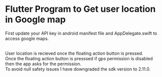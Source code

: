 # Flutter Program to Get user location in Google map
First update your API key in android manifest file and AppDelegate.swift to access google maps.

 <br /> User location is recieved once the floating action button is pressed. 
 <br /> Once the floating action button is presssed if gps permission is disabled then the app asks for the permission.
 <br /> To avoid null safety issues I have downgraded the sdk version to 2.11.0.
